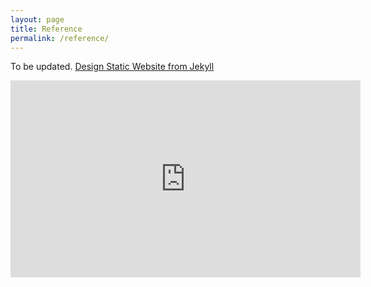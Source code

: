 ```yaml
---
layout: page
title: Reference
permalink: /reference/
---
```


To be updated.
[Design Static Website from Jekyll](https://code.tutsplus.com/articles/building-static-sites-with-jekyll--net-22211)
<iframe width="560" height="315" src="https://www.youtube.com/embed/_8kepNTFwtQ" frameborder="0" allowfullscreen></iframe>
